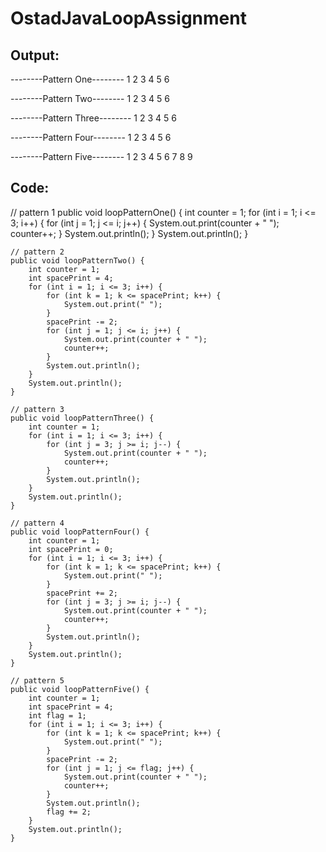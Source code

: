 # OstadJavaLoopAssignment
## Output:
--------Pattern One--------
1 
2 3 
4 5 6 

--------Pattern Two--------
    1 
  2 3 
4 5 6 

--------Pattern Three--------
1 2 3 
4 5 
6 

--------Pattern Four--------
1 2 3 
  4 5 
    6 

--------Pattern Five--------
    1 
  2 3 4 
5 6 7 8 9 

## Code:
// pattern 1
	public void loopPatternOne() {
		int counter = 1;
		for (int i = 1; i <= 3; i++) {
			for (int j = 1; j <= i; j++) {
				System.out.print(counter + " ");
				counter++;
			}
			System.out.println();
		}
		System.out.println();
	}

	// pattern 2
	public void loopPatternTwo() {
		int counter = 1;
		int spacePrint = 4;
		for (int i = 1; i <= 3; i++) {
			for (int k = 1; k <= spacePrint; k++) {
				System.out.print(" ");
			}
			spacePrint -= 2;
			for (int j = 1; j <= i; j++) {
				System.out.print(counter + " ");
				counter++;
			}
			System.out.println();
		}
		System.out.println();
	}

	// pattern 3
	public void loopPatternThree() {
		int counter = 1;
		for (int i = 1; i <= 3; i++) {
			for (int j = 3; j >= i; j--) {
				System.out.print(counter + " ");
				counter++;
			}
			System.out.println();
		}
		System.out.println();
	}

	// pattern 4
	public void loopPatternFour() {
		int counter = 1;
		int spacePrint = 0;
		for (int i = 1; i <= 3; i++) {
			for (int k = 1; k <= spacePrint; k++) {
				System.out.print(" ");
			}
			spacePrint += 2;
			for (int j = 3; j >= i; j--) {
				System.out.print(counter + " ");
				counter++;
			}
			System.out.println();
		}
		System.out.println();
	}

	// pattern 5
	public void loopPatternFive() {
		int counter = 1;
		int spacePrint = 4;
		int flag = 1;
		for (int i = 1; i <= 3; i++) {
			for (int k = 1; k <= spacePrint; k++) {
				System.out.print(" ");
			}
			spacePrint -= 2;
			for (int j = 1; j <= flag; j++) {
				System.out.print(counter + " ");
				counter++;
			}
			System.out.println();
			flag += 2;
		}
		System.out.println();
	}




